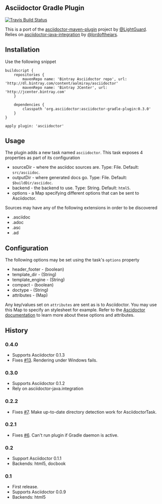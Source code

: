 Asciidoctor Gradle Plugin
-------------------------

[![Travis Build Status](https://travis-ci.org/asciidoctor/asciidoctor-gradle-plugin.png?branch=master)](https://travis-ci.org/asciidoctor/asciidoctor-gradle-plugin)

This is a port of the [asciidoctor-maven-plugin][1] project by [@LightGuard][2]. Relies on [asciidoctor-java-integration][3] by [@lordofthejars][4].

Installation
------------

Use the following snippet

    buildscript {
        repositories {
            mavenRepo name: 'Bintray Asciidoctor repo', url: 'http://dl.bintray.com/content/aalmiray/asciidoctor'
            mavenRepo name: 'Bintray JCenter', url: 'http://jcenter.bintray.com'
        }

        dependencies {
            classpath 'org.asciidoctor:asciidoctor-gradle-plugin:0.3.0'
        }
    }

    apply plugin: 'asciidoctor'


Usage
-----

The plugin adds a new task named `asciidoctor`. This task exposes 4 properties as part of its configuration

 * sourceDir - where the asciidoc sources are. Type: File. Default: `src/asciidoc`.
 * outputDir - where generated docs go. Type: File. Default: `$buildDir/asciidoc`.
 * backend - the backend to use. Type: String. Default: `html5`.
 * options - a Map specifying different options that can be sent to Asciidoctor.
 
Sources may have any of the following extensions in order to be discovered

 * .asciidoc
 * .adoc
 * .asc
 * .ad

Configuration
-------------

The following options may be set using the task's `options` property

 * header_footer - (boolean)
 * template_dir - (String)
 * template_engine - (String)
 * compact - (boolean)
 * doctype - (String)
 * attributes - (Map)

Any key/values set on `attributes` are sent as is to Asciidoctor. You may use this Map to specify an stylesheet for example.
Refer to the [Ascidoctor documentation][asciidoctor_docs] to learn more about these options and attributes.

History
-------

### 0.4.0

 * Supports Asciidoctor 0.1.3
 * Fixes [#13][issue_13]. Rendering under Windows fails.

### 0.3.0

 * Supports Asciidoctor 0.1.2
 * Rely on asciidoctor-java.integration

### 0.2.2

 * Fixes [#7][issue_7]. Make up-to-date directory detection work for AsciidoctorTask.

### 0.2.1

 * Fixes [#6][issue_6]. Can't run plugin if Gradle daemon is active.

### 0.2

 * Support Asciidoctor 0.1.1
 * Backends: html5, docbook

### 0.1

 * First release.
 * Supports Asciidoctor 0.0.9
 * Backends: html5

[1]: https://github.com/asciidoctor/asciidoctor-maven-plugin
[2]: https://github.com/LightGuard
[3]: https://github.com/asciidoctor/asciidoctor-java-integration
[4]: https://github.com/lordofthejars
[issue_6]: https://github.com/asciidoctor/asciidoctor-gradle-plugin/pull/6
[issue_7]: https://github.com/asciidoctor/asciidoctor-gradle-plugin/pull/7
[issue_13]: https://github.com/asciidoctor/asciidoctor-gradle-plugin/issues/13
[asciidoctor_docs]: http://asciidoctor.org/docs/
